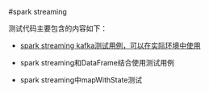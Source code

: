 #spark streaming

测试代码主要包含的内容如下：

* [spark streaming kafka测试用例，可以在实际环境中使用](md/spark-streaming-kafka测试用例.md)

* spark streaming和DataFrame结合使用测试用例

* spark streaming中mapWithState测试
